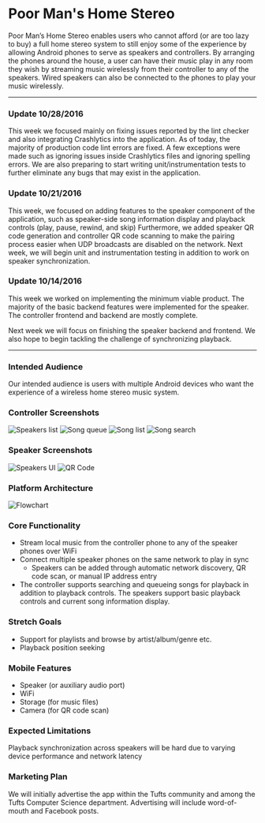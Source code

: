 # Poor Man's Home Stereo
Poor Man’s Home Stereo enables users who cannot afford (or are too lazy to buy) a full home stereo system to still enjoy some of the experience by allowing Android phones to serve as speakers and controllers. By arranging the phones around the house, a user can have their music play in any room they wish by streaming music wirelessly from their controller to any of the speakers. Wired speakers can also be connected to the phones to play your music wirelessly. 

---------------------------------------

### Update 10/28/2016
This week we focused mainly on fixing issues reported by the lint checker and also integrating Crashlytics into the application. As of today, the majority of production code lint errors
are fixed. A few exceptions were made such as ignoring issues inside Crashlytics files and ignoring spelling errors. We are also preparing to start writing unit/instrumentation tests
to further eliminate any bugs that may exist in the application. 

### Update 10/21/2016
This week, we focused on adding features to the speaker component of the application, such as speaker-side song information display and playback controls (play, pause, rewind, and skip)
Furthermore, we added speaker QR code generation and controller QR code scanning to make the pairing process easier when UDP broadcasts are disabled on the network. 
Next week, we will begin unit and instrumentation testing in addition to work on speaker synchronization. 


### Update 10/14/2016
This week we worked on implementing the minimum viable product. The majority of the basic backend features were implemented for the speaker. The controller frontend and backend are mostly complete.

Next week we will focus on finishing the speaker backend and frontend. We also hope to begin tackling the challenge of synchronizing playback.

---------------------------------

### Intended Audience
Our intended audience is users with multiple Android devices who want the experience of a wireless home stereo music system. 

### Controller Screenshots 
![Speakers list](img/speakers.png) 
![Song queue](img/queue.png)
![Song list](img/songs.png)
![Song search](img/search.png)

### Speaker Screenshots
![Speakers UI](img/speaker.png)
![QR Code](img/qr_gen.png)

### Platform Architecture
![Flowchart](img/arch.png)

### Core Functionality
* Stream local music from the controller phone to any of the speaker phones over WiFi
* Connect multiple speaker phones on the same network to play in sync
    *  Speakers can be added through automatic network discovery, QR code scan, or manual IP address entry
* The controller supports searching and queueing songs for playback in addition to playback controls. The speakers support basic playback controls and current song information display. 

### Stretch Goals
* Support for playlists and browse by artist/album/genre etc.
* Playback position seeking

### Mobile Features
* Speaker (or auxiliary audio port)
* WiFi
* Storage (for music files)
* Camera (for QR code scan)

### Expected Limitations
Playback synchronization across speakers will be hard due to varying device performance and network latency


### Marketing Plan

We will initially advertise the app within the Tufts community and among the Tufts Computer Science department. Advertising will include word-of-mouth and Facebook posts.


